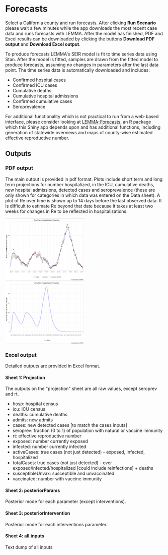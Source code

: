 # Forecasts 

Select a California county and run forecasts. After clicking **Run Scenario** please wait a few minutes while the app downloads the most recent case data and runs forecasts with LEMMA. After the model has finished, PDF and Excel results can be downloaded by clicking the buttons **Download PDF output** and **Download Excel output**.

To produce forecasts LEMMA's SEIR model is fit to time series data using Stan. After the model is fitted, samples are drawn from the fitted model to produce forecasts, assuming no changes in parameters after the last data point. The time series data is automatically downloaded and includes:

  * Confirmed hospital cases
  * Confirmed ICU cases
  * Cumulative deaths
  * Cumulative hospital admissions
  * Confirmed cumulative cases
  * Seroprevalence

For additional functionality which is not practical to run from a web-based interface, please consider looking at [LEMMA-Forecasts](file:///home/slwu89/git/LEMMA-Forecasts/LEMMA.forecasts/docs/index.html), an R package which this Shiny app depends upon and has additional functions, including generation of statewide overviews and maps of county-wise estimated effective reproductive number.

## Outputs

### PDF output

The main output is provided in pdf format. Plots include short term and long term projections for number hospitalized, in the ICU, cumulative deaths, new hospital admissions, detected cases and seroprevalence (these are only shown for categories in which data was entered on the Data sheet). A plot of Re over time is shown up to 14 days before the last observed data. It is difficult to estimate Re beyond that date because it takes at least two weeks for changes in Re to be reflected in hospitalizations.

<img src="figures/sf_output.png" width="50%">
<img src="figures/sf_output_lt.png" width="50%">

### Excel output

Detailed outputs are provided in Excel format.  

#### Sheet 1: Projection 
The outputs on the "projection" sheet are all raw values, except seroprev and rt.

- hosp: hospital census  
- icu: ICU census  
- deaths: cumulative deaths  
- admits: new admits  
- cases: new detected cases [to match the cases inputs]  
- seroprev: fraction (0 to 1) of population with natural or vaccine immunity  
- rt: effective reproductive number  
- exposed: number currently exposed  
- infected: number currently infected  
- activeCases: true cases (not just detected) - exposed, infected, hospitalized  
- totalCases: true cases (not just detected) - ever exposed/infected/hospitalized [could include reinfections] + deaths  
- susceptibleUnvax: susceptible and unvaccinated  
- vaccinated: number with vaccine immunity  

#### Sheet 2: posteriorParams
Posterior mode for each parameter (except interventions).

#### Sheet 3: posteriorIntervention
Posterior mode for each interventions parameter.

#### Sheet 4: all.inputs
Text dump of all inputs